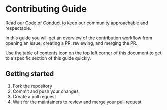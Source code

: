 # Contributing Guide

Read our [Code of Conduct](./CODE_OF_CONDUCT.md) to keep our community approachable and respectable.

In this guide you will get an overview of the contribution workflow from opening an issue, creating a PR, reviewing, and merging the PR.

Use the table of contents icon on the top left corner of this document to get to a specific section of this guide quickly.

## Getting started

1. Fork the repository
2. Commit and push your changes
3. Create a pull request
4. Wait for the maintainers to review and merge your pull request
